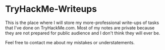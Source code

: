 # TryHackMe-Writeups
This is the place where I will store my more-professional write-ups of tasks that I've done on TryHackMe.com.
Most of my notes are private because they are not prepared for public audience and I don't think they will ever be.

Feel free to contact me about my mistakes or understatements.
